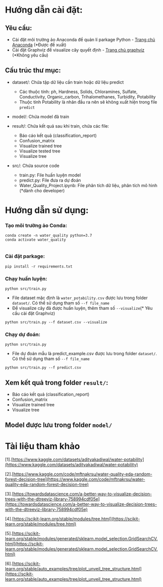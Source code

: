 # Hướng dẫn cài đặt:
## Yêu cầu:
- Cài đặt môi trường ảo Anaconda để quản lí parkage Python - [Trang chủ Anaconda](https://docs.anaconda.com/anaconda/install/index.html) (*Được đề xuất)
- Cài đặt Graphviz để visualize cây quyết định - [Trang chủ graphviz](https://graphviz.org/download/) (*Không yêu cầu)

## Cấu trúc thư mục:
- dataset/: Chứa tập dữ liệu cần train hoặc dữ liệu predict
    - Các thuộc tính: ph, Hardness, Solids, Chloramines, Sulfate, Conductivity, Organic_carbon, Trihalomethanes, Turbidity, Potability
    - Thuộc tính Potability là nhãn đầu ra nên sẽ không xuất hiện trong file `predict`

- model/: Chứa model đã train
- result/: Chứa kết quả sau khi train, chứa các file:
    - Báo cáo kết quả (classification_report)
    - Confusion_matrix
    - Visualize trained tree
    - Visualize tested tree
    - Visualize tree
- src/: Chứa source code
    - train.py: File huấn luyện model
    - predict.py: File đưa ra dự đoán
    - Water_Quality_Project.ipynb: File phân tích dữ liệu, phân tích mô hình (*dành cho developer)
# Hướng dẫn sử dụng:
### Tạo môi trường ảo Conda:
``` 
conda create -n water_quality python=3.7
conda activate water_quality
    
```
### Cài đặt parkage:
```
pip install -r requirements.txt
```
### Chạy huấn luyện:
```
python src/train.py
```
- File dataset mặc định là `water_potability.csv` được lưu trong folder `dataset/`. Có thể sử dụng tham số `--f file_name`
- Để visualize cây đã được huấn luyện, thêm tham số `--visualize`(* Yêu cầu cài đặt Graphviz)
```
python src/train.py --f dataset.csv --visualize
```

### Chạy dự đoán:
```
python src/train.py
```
- File dự đoán mẫu là predict_example.csv được lưu trong folder `dataset/`. Có thể sử dụng tham số `--f file_name`
```
python src/train.py --f predict.csv
```

## Xem kết quả trong folder `result/`:
- Báo cáo kết quả (classification_report)
- Confusion_matrix
- Visualize trained tree
- Visualize tree

## Model được lưu trong folder `model/`

# Tài liệu tham khảo
[1].[https://www.kaggle.com/datasets/adityakadiwal/water-potability](https://www.kaggle.com/datasets/adityakadiwal/water-potability)

[2].[https://www.kaggle.com/code/mftnakrsu/water-quality-eda-random-forest-decision-tree](https://www.kaggle.com/code/mftnakrsu/water-quality-eda-random-forest-decision-tree)

[3].[https://towardsdatascience.com/a-better-way-to-visualize-decision-trees-with-the-dtreeviz-library-758994cdf05e](https://towardsdatascience.com/a-better-way-to-visualize-decision-trees-with-the-dtreeviz-library-758994cdf05e)

[4].[https://scikit-learn.org/stable/modules/tree.html](https://scikit-learn.org/stable/modules/tree.html)

[5].[https://scikit-learn.org/stable/modules/generated/sklearn.model_selection.GridSearchCV.html](https://scikit-learn.org/stable/modules/generated/sklearn.model_selection.GridSearchCV.html)

[6].[https://scikit-learn.org/stable/auto_examples/tree/plot_unveil_tree_structure.html](https://scikit-learn.org/stable/auto_examples/tree/plot_unveil_tree_structure.html)